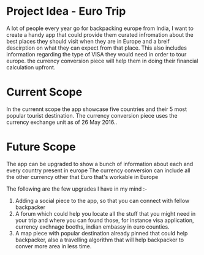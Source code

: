 Project Idea - Euro Trip
=========================

A lot of people every year go for backpacking europe from India, I want to create a handy app that could provide them curated infromation about the best places they should visit when they are in Europe and a breif descirption on what they can expect from that place.
This also includes information regarding the type of VISA they would need in order to tour europe. the currency conversion piece will help them in doing their financial calculation upfront. 

Current Scope
=============

In the currennt scope the app showcase five countries and their 5 most popular tourist destination. 
The currency conversion piece uses the currency exchange unit as of 26 May 2016..


Future Scope
===============

The app can be upgraded to show a bunch of information about each and every country present in europe
The currency conversion can include all the other currency other that Euro that's workable in Europe

The following are the few upgrades I have in my mind :-
1. Adding a social piece to the app, so that you can connect with fellow backpacker
2. A forum which could help you locate all the stuff that you might need in your trip and where you can found those, for instance visa application, currency exchnage booths, indian embassy in euro counties.
3. A map piece with popular destination already pinned that could help backpacker, also a travelling algorithm that will help backpacker to conver more area in less time.
